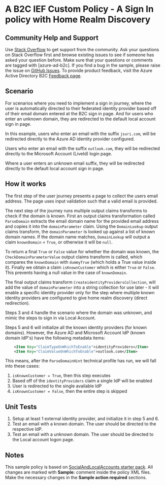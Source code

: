 # A B2C IEF Custom Policy - A Sign In policy with Home Realm Discovery

## Community Help and Support
Use [Stack Overflow](https://stackoverflow.com/questions/tagged/azure-ad-b2c) to get support from the community. Ask your questions on Stack Overflow first and browse existing issues to see if someone has asked your question before. Make sure that your questions or comments are tagged with [azure-ad-b2c].
If you find a bug in the sample, please raise the issue on [GitHub Issues](https://github.com/azure-ad-b2c/samples/issues).
To provide product feedback, visit the Azure Active Directory B2C [Feedback page](https://feedback.azure.com/forums/169401-azure-active-directory?category_id=160596).

## Scenario
For scenarios where you need to implement a sign in journey, where the user is automatically directed to their federated identity provider based off of their email domain entered at the B2C sign in page. And for users who enter an unknown domain, they are redirected to the default local account sign in page.

In this example, users who enter an email with the suffix `jsuri.com`, will be redirected directly to the Azure AD identity provider configured.

Users who enter an email with the suffix `outlook.com`, they will be redirected directly to the Microsoft Account (LiveId) login page.

Where a user enters an unknown email suffix, they will be redirected directly to the default local account sign in page.

## How it works
The first step of the user journey presents a page to collect the users email address. The page uses input validation such that a valid email is provided.

The next step of the journey runs multiple output claims transforms to check if the domain is known.
First an output claims transformation called `ParseDomain` extracts the email domain name for the provided email address and copies it into the `domainParameter` claim.
Using the `DomainLookup` output claims transform, the `domainParameter` is looked up against a list of known domain names. If the domain name matches, `DomainLookup` will output a claim `knownDomain` = `True`, or otherwise it will be `null`.

To return a final `True` or `False` value for whether the domain was known, the `CheckDomainParameterValue` output claims transform is called, which compares the `knownDomain` with `dummyTrue` (which holds a True value inside it). Finally we obtain a claim `isKnownCustomer` which is either `True` or `False`. This prevents having a null value in the case of `knownDomain`.

The final output claims transform `CreateidentityProvidersCollection`, will add the value of `domainParameter` into a string collection for use later - it will enable a specific identity provider only for the step where multiple known identity providers are configured to give home realm discovery (direct redirection).

Steps 3 and 4 handle the scenario where the domain was unknown, and mimic the steps to sign in via Local Account.

Steps 5 and 6 will initialize all the known identity providers (for known domains). However, the Azure AD and Microsoft Account IdP (known domain IdP's) have the following metadata items:
```xml
    <Item Key="ClaimTypeOnWhichToEnable">identityProviders</Item>
    <Item Key="ClaimValueOnWhichToEnable">outlook.com</Item>
```
This means, after the `ParseDomainHint` technical profile has run, we will fall into these cases:
1. `isKnownCustomer = True`, then this step executes
2. Based off of the `identityProviders` claim a single IdP will be enabled
3. User is redirected to the single available IdP
4. `isKnownCustomer = False`, then the entire step is skipped

## Unit Tests
1. Setup at least 1 external identity provider, and initialize it in step 5 and 6.
2. Test an email with a known domain. The user should be directed to the respective IdP.
3. Test an email with a unknown domain. The user should be directed to the Local account logon page.

## Notes
This sample policy is based on [SocialAndLocalAccounts starter pack](https://github.com/Azure-Samples/active-directory-b2c-custom-policy-starterpack/tree/master/SocialAndLocalAccounts). All changes are marked with **Sample:** comment inside the policy XML files. Make the necessary changes in the **Sample action required** sections. 